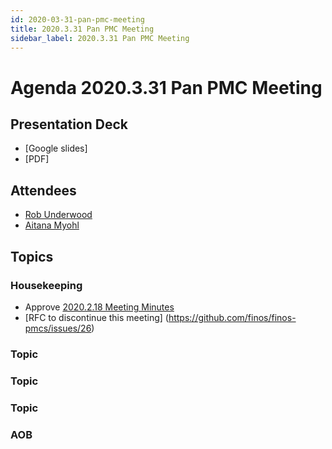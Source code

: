 ```yaml
---
id: 2020-03-31-pan-pmc-meeting
title: 2020.3.31 Pan PMC Meeting
sidebar_label: 2020.3.31 Pan PMC Meeting
---
```



# Agenda 2020.3.31 Pan PMC Meeting

## Presentation Deck
* [Google slides]
* [PDF]

## Attendees
* [Rob Underwood](https://github.com/brooklynrob)
* [Aitana Myohl](https://github.com/aitana16)

## Topics

### Housekeeping
* Approve [2020.2.18 Meeting Minutes](https://github.com/finos/finos-pmcs/blob/master/docs/2020-02-18-Pan-PMC-Meeting.md)
* [RFC to discontinue this meeting] (https://github.com/finos/finos-pmcs/issues/26) 

### Topic #

### Topic #

### Topic #

### AOB
